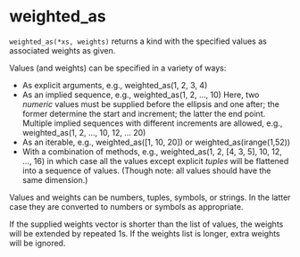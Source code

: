 # weighted_as

`weighted_as(*xs, weights)` returns a kind with the specified values
as associated weights as given.

Values (and weights) can be specified in a variety of ways:
  + As explicit arguments, e.g.,  weighted_as(1, 2, 3, 4)
  + As an implied sequence, e.g., weighted_as(1, 2, ..., 10)
    Here, two *numeric* values must be supplied before the ellipsis and one after;
    the former determine the start and increment; the latter the end point.
    Multiple implied sequences with different increments are allowed,
    e.g., weighted_as(1, 2, ..., 10, 12, ... 20)
  + As an iterable, e.g., weighted_as([1, 10, 20]) or weighted_as(irange(1,52))
  + With a combination of methods, e.g.,
       weighted_as(1, 2, [4, 3, 5], 10, 12, ..., 16)
    in which case all the values except explicit *tuples* will be
    flattened into a sequence of values. (Though note: all values
    should have the same dimension.)

Values and weights can be numbers, tuples, symbols, or strings.
In the latter case they are converted to numbers or symbols as
appropriate.

If the supplied weights vector is shorter than the list of values,
the weights will be extended by repeated 1s. If the weights list
is longer, extra weights will be ignored.
